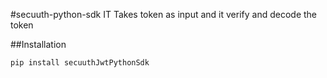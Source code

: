 
#secuuth-python-sdk
IT Takes token as input and it verify and decode the token

##Installation

```pip install secuuthJwtPythonSdk```

